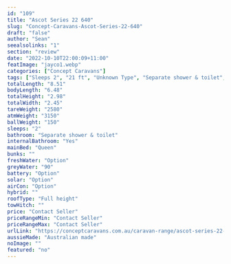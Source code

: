 ```yaml
---
id: "109"
title: "Ascot Series 22 640"
slug: "Concept-Caravans-Ascot-Series-22-640"
draft: "false"
author: "Sean"
seealsolinks: "1"
section: "review"
date: "2022-10-10T22:00:09+11:00"
featImage: "jayco1.webp"
categories: ["Concept Caravans"]
tags: ["Sleeps 2", "21 ft", "Unknown Type", "Separate shower & toilet", "Full height", "Price Unknown"]
totalLength: "8.51"
bodyLength: "6.48"
totalHeight: "2.98"
totalWidth: "2.45"
tareWeight: "2580"
atmWeight: "3150"
ballWeight: "150"
sleeps: "2"
bathroom: "Separate shower & toilet"
internalBathroom: "Yes"
mainBed: "Queen"
bunks: ""
freshWater: "Option"
greyWater: "90"
battery: "Option"
solar: "Option"
airCon: "Option"
hybrid: ""
roofType: "Full height"
towHitch: ""
price: "Contact Seller"
priceRangeMin: "Contact Seller"
priceRangeMax: "Contact Seller"
urlLink: "https://conceptcaravans.com.au/caravan-range/ascot-series-22-640/"
aussieMade: "Australian made"
noImage: ""
featured: "no"
---
```

